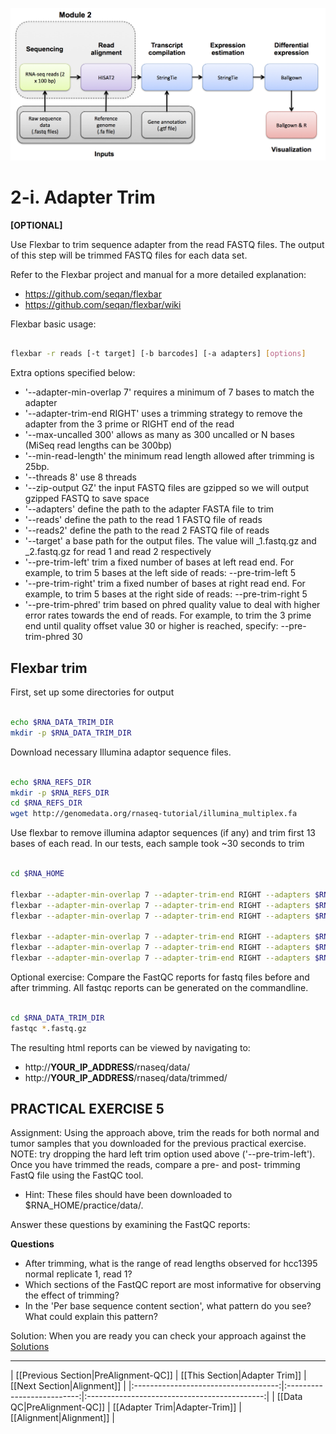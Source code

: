 ![RNA-seq Flowchart - Module 3](Images/RNA-seq_Flowchart3.png)

# 2-i. Adapter Trim

**[OPTIONAL]**

Use Flexbar to trim sequence adapter from the read FASTQ files.  The output of this step will be trimmed FASTQ files for each data set.

Refer to the Flexbar project and manual for a more detailed explanation:
* https://github.com/seqan/flexbar
* https://github.com/seqan/flexbar/wiki

Flexbar basic usage:
```bash

flexbar -r reads [-t target] [-b barcodes] [-a adapters] [options]

```
	
Extra options specified below:

* '--adapter-min-overlap 7' requires a minimum of 7 bases to match the adapter
* '--adapter-trim-end RIGHT' uses a trimming strategy to remove the adapter from the 3 prime or RIGHT end of the read
* '--max-uncalled 300' allows as many as 300 uncalled or N bases (MiSeq read lengths can be 300bp)
* '--min-read-length' the minimum read length allowed after trimming is 25bp.
* '--threads 8' use 8 threads
* '--zip-output GZ' the input FASTQ files are gzipped so we will output gzipped FASTQ to save space
* '--adapters' define the path to the adapter FASTA file to trim
* '--reads' define the path to the read 1 FASTQ file of reads
* '--reads2' define the path to the read 2 FASTQ file of reads
* '--target' a base path for the output files.  The value will _1.fastq.gz and _2.fastq.gz for read 1 and read 2 respectively
* '--pre-trim-left' trim a fixed number of bases at left read end. For example, to trim 5 bases at the left side of reads: --pre-trim-left 5
* '--pre-trim-right' trim a fixed number of bases at right read end. For example, to trim 5 bases at the right side of reads: --pre-trim-right 5
* '--pre-trim-phred' trim based on phred quality value to deal with higher error rates towards the end of reads. For example, to trim the 3 prime end until quality offset value 30 or higher is reached, specify: --pre-trim-phred 30

## Flexbar trim

First, set up some directories for output

```bash

echo $RNA_DATA_TRIM_DIR
mkdir -p $RNA_DATA_TRIM_DIR

```

Download necessary Illumina adaptor sequence files.

```bash

echo $RNA_REFS_DIR
mkdir -p $RNA_REFS_DIR
cd $RNA_REFS_DIR
wget http://genomedata.org/rnaseq-tutorial/illumina_multiplex.fa

```

Use flexbar to remove illumina adaptor sequences (if any) and trim first 13 bases of each read. In our tests, each sample took ~30 seconds to trim

```bash

cd $RNA_HOME

flexbar --adapter-min-overlap 7 --adapter-trim-end RIGHT --adapters $RNA_REFS_DIR/illumina_multiplex.fa --pre-trim-left 13 --max-uncalled 300 --min-read-length 25 --threads 8 --zip-output GZ --reads $RNA_DATA_DIR/UHR_Rep1_ERCC-Mix1_Build37-ErccTranscripts-chr22.read1.fastq.gz --reads2 $RNA_DATA_DIR/UHR_Rep1_ERCC-Mix1_Build37-ErccTranscripts-chr22.read2.fastq.gz --target $RNA_DATA_TRIM_DIR/UHR_Rep1_ERCC-Mix1_Build37-ErccTranscripts-chr22
flexbar --adapter-min-overlap 7 --adapter-trim-end RIGHT --adapters $RNA_REFS_DIR/illumina_multiplex.fa --pre-trim-left 13 --max-uncalled 300 --min-read-length 25 --threads 8 --zip-output GZ --reads $RNA_DATA_DIR/UHR_Rep2_ERCC-Mix1_Build37-ErccTranscripts-chr22.read1.fastq.gz --reads2 $RNA_DATA_DIR/UHR_Rep2_ERCC-Mix1_Build37-ErccTranscripts-chr22.read2.fastq.gz --target $RNA_DATA_TRIM_DIR/UHR_Rep2_ERCC-Mix1_Build37-ErccTranscripts-chr22
flexbar --adapter-min-overlap 7 --adapter-trim-end RIGHT --adapters $RNA_REFS_DIR/illumina_multiplex.fa --pre-trim-left 13 --max-uncalled 300 --min-read-length 25 --threads 8 --zip-output GZ --reads $RNA_DATA_DIR/UHR_Rep3_ERCC-Mix1_Build37-ErccTranscripts-chr22.read1.fastq.gz --reads2 $RNA_DATA_DIR/UHR_Rep3_ERCC-Mix1_Build37-ErccTranscripts-chr22.read2.fastq.gz --target $RNA_DATA_TRIM_DIR/UHR_Rep3_ERCC-Mix1_Build37-ErccTranscripts-chr22

flexbar --adapter-min-overlap 7 --adapter-trim-end RIGHT --adapters $RNA_REFS_DIR/illumina_multiplex.fa --pre-trim-left 13 --max-uncalled 300 --min-read-length 25 --threads 8 --zip-output GZ --reads $RNA_DATA_DIR/HBR_Rep1_ERCC-Mix2_Build37-ErccTranscripts-chr22.read1.fastq.gz --reads2 $RNA_DATA_DIR/HBR_Rep1_ERCC-Mix2_Build37-ErccTranscripts-chr22.read2.fastq.gz --target $RNA_DATA_TRIM_DIR/HBR_Rep1_ERCC-Mix2_Build37-ErccTranscripts-chr22
flexbar --adapter-min-overlap 7 --adapter-trim-end RIGHT --adapters $RNA_REFS_DIR/illumina_multiplex.fa --pre-trim-left 13 --max-uncalled 300 --min-read-length 25 --threads 8 --zip-output GZ --reads $RNA_DATA_DIR/HBR_Rep2_ERCC-Mix2_Build37-ErccTranscripts-chr22.read1.fastq.gz --reads2 $RNA_DATA_DIR/HBR_Rep2_ERCC-Mix2_Build37-ErccTranscripts-chr22.read2.fastq.gz --target $RNA_DATA_TRIM_DIR/HBR_Rep2_ERCC-Mix2_Build37-ErccTranscripts-chr22
flexbar --adapter-min-overlap 7 --adapter-trim-end RIGHT --adapters $RNA_REFS_DIR/illumina_multiplex.fa --pre-trim-left 13 --max-uncalled 300 --min-read-length 25 --threads 8 --zip-output GZ --reads $RNA_DATA_DIR/HBR_Rep3_ERCC-Mix2_Build37-ErccTranscripts-chr22.read1.fastq.gz --reads2 $RNA_DATA_DIR/HBR_Rep3_ERCC-Mix2_Build37-ErccTranscripts-chr22.read2.fastq.gz --target $RNA_DATA_TRIM_DIR/HBR_Rep3_ERCC-Mix2_Build37-ErccTranscripts-chr22	

```

Optional exercise: Compare the FastQC reports for fastq files before and after trimming. All fastqc reports can be generated on the commandline.

```bash

cd $RNA_DATA_TRIM_DIR
fastqc *.fastq.gz

```

The resulting html reports can be viewed by navigating to:
* http://__YOUR_IP_ADDRESS__/rnaseq/data/
* http://__YOUR_IP_ADDRESS__/rnaseq/data/trimmed/


## PRACTICAL EXERCISE 5

Assignment: Using the approach above, trim the reads for both normal and tumor samples that you downloaded for the previous practical exercise. NOTE: try dropping the hard left trim option used above ('--pre-trim-left'). Once you have trimmed the reads, compare a pre- and post- trimming FastQ file using the FastQC tool.

* Hint: These files should have been downloaded to $RNA_HOME/practice/data/.

Answer these questions by examining the FastQC reports:

**Questions**
* After trimming, what is the range of read lengths observed for hcc1395 normal replicate 1, read 1?
* Which sections of the FastQC report are most informative for observing the effect of trimming?
* In the 'Per base sequence content section', what pattern do you see? What could explain this pattern?


Solution: When you are ready you can check your approach against the [Solutions](https://github.com/griffithlab/rnaseq_tutorial/wiki/Solutions#practical-exercise-5---trim)

---



| [[Previous Section|PreAlignment-QC]] | [[This Section|Adapter Trim]] | [[Next Section|Alignment]] |
|:------------------------------------:|:--------------------------:|:--------------------------------------------:|
| [[Data QC|PreAlignment-QC]]          | [[Adapter Trim|Adapter-Trim]]    | [[Alignment|Alignment]]         |

